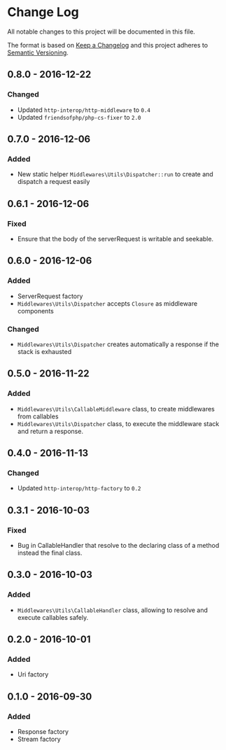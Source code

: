 # Change Log

All notable changes to this project will be documented in this file.

The format is based on [Keep a Changelog](http://keepachangelog.com/) 
and this project adheres to [Semantic Versioning](http://semver.org/).

## 0.8.0 - 2016-12-22

### Changed

* Updated `http-interop/http-middleware` to `0.4`
* Updated `friendsofphp/php-cs-fixer` to `2.0`

## 0.7.0 - 2016-12-06

### Added

* New static helper `Middlewares\Utils\Dispatcher::run` to create and dispatch a request easily

## 0.6.1 - 2016-12-06

### Fixed

* Ensure that the body of the serverRequest is writable and seekable. 

## 0.6.0 - 2016-12-06

### Added

* ServerRequest factory
* `Middlewares\Utils\Dispatcher` accepts `Closure` as middleware components

### Changed

* `Middlewares\Utils\Dispatcher` creates automatically a response if the stack is exhausted

## 0.5.0 - 2016-11-22

### Added

* `Middlewares\Utils\CallableMiddleware` class, to create middlewares from callables
* `Middlewares\Utils\Dispatcher` class, to execute the middleware stack and return a response.

## 0.4.0 - 2016-11-13

### Changed

* Updated `http-interop/http-factory` to `0.2`

## 0.3.1 - 2016-10-03

### Fixed

* Bug in CallableHandler that resolve to the declaring class of a method instead the final class.

## 0.3.0 - 2016-10-03

### Added

* `Middlewares\Utils\CallableHandler` class, allowing to resolve and execute callables safely.

## 0.2.0 - 2016-10-01

### Added

* Uri factory

## 0.1.0 - 2016-09-30

### Added

* Response factory
* Stream factory
